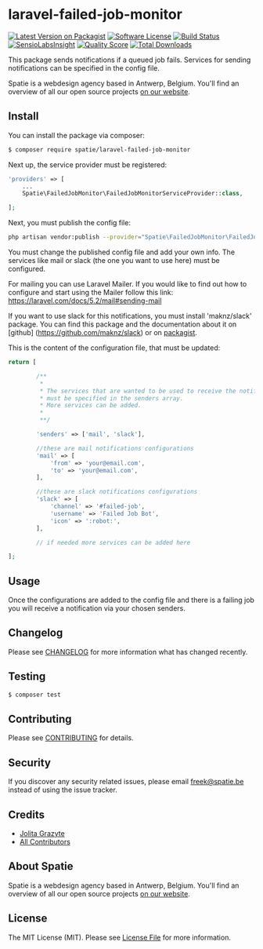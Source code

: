 # laravel-failed-job-monitor

[![Latest Version on Packagist](https://img.shields.io/packagist/v/spatie/laravel-failed-job-monitor.svg?style=flat-square)](https://packagist.org/packages/spatie/laravel-failed-job-monitor)
[![Software License](https://img.shields.io/badge/license-MIT-brightgreen.svg?style=flat-square)](LICENSE.md)
[![Build Status](https://img.shields.io/travis/spatie/laravel-failed-job-monitor/master.svg?style=flat-square)](https://travis-ci.org/spatie/laravel-failed-job-monitor)
[![SensioLabsInsight](https://img.shields.io/sensiolabs/i/f2aaa07e-2960-4ed5-a130-626e990fef3f.svg?style=flat-square)](https://insight.sensiolabs.com/projects/f2aaa07e-2960-4ed5-a130-626e990fef3f)
[![Quality Score](https://img.shields.io/scrutinizer/g/spatie/laravel-failed-job-monitor.svg?style=flat-square)](https://scrutinizer-ci.com/g/spatie/laravel-failed-job-monitor)
[![Total Downloads](https://img.shields.io/packagist/dt/spatie/laravel-failed-job-monitor.svg?style=flat-square)](https://packagist.org/packages/spatie/laravel-failed-job-monitor)

This package sends notifications if a queued job fails. Services for sending notifications can be specified in the config file.

Spatie is a webdesign agency based in Antwerp, Belgium. You'll find an overview of all our open source projects [on our website](https://spatie.be/opensource).

## Install

You can install the package via composer:
``` bash
$ composer require spatie/laravel-failed-job-monitor
```

Next up, the service provider must be registered:

```php
'providers' => [
    ...
    Spatie\FailedJobMonitor\FailedJobMonitorServiceProvider::class,

];
```

Next, you must publish the config file:

```bash
php artisan vendor:publish --provider="Spatie\FailedJobMonitor\FailedJobMonitorServiceProvider"
```

You must change the published config file and add your own info.
The services like mail or slack (the one you want to use here) must be configured.

For mailing you can use Laravel Mailer.
If you would like to find out how to configure and start using the Mailer follow this link: https://laravel.com/docs/5.2/mail#sending-mail

If you want to use slack for this notifications, you must install 'maknz/slack' package.
You can find this package and the documentation about it on [github] (https://github.com/maknz/slack) or on [packagist](https://packagist.org/packages/maknz/slack).

This is the content of the configuration file, that must be updated:
```php
return [

        /**
         *
         * The services that are wanted to be used to receive the notifications when a queued job fails
         * must be specified in the senders array.
         * More services can be added.
         *
         **/

        'senders' => ['mail', 'slack'],

        //these are mail notifications configurations
        'mail' => [
            'from' => 'your@email.com',
            'to' => 'your@email.com',
        ],

        //these are slack notifications configurations
        'slack' => [
            'channel' => '#failed-job',
            'username' => 'Failed Job Bot',
            'icon' => ':robot:',
        ],

        // if needed more services can be added here

];

```

## Usage

Once the configurations are added to the config file and there is a failing job you will receive a notification via your chosen senders.


## Changelog

Please see [CHANGELOG](CHANGELOG.md) for more information what has changed recently.

## Testing

``` bash
$ composer test
```

## Contributing

Please see [CONTRIBUTING](.github/CONTRIBUTING.md) for details.

## Security

If you discover any security related issues, please email freek@spatie.be instead of using the issue tracker.

## Credits

- [Jolita Grazyte](https://github.com/JolitaGrazyte)
- [All Contributors](../../contributors)

## About Spatie
Spatie is a webdesign agency based in Antwerp, Belgium. You'll find an overview of all our open source projects [on our website](https://spatie.be/opensource).

## License

The MIT License (MIT). Please see [License File](LICENSE.md) for more information.
